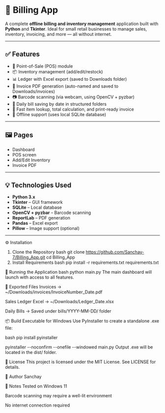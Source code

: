 # 🧾 Billing App

A complete **offline billing and inventory management** application built with **Python** and **Tkinter**. Ideal for small retail businesses to manage sales, inventory, invoicing, and more — all without internet.

---

## ✅ Features

- 🛒 Point-of-Sale (POS) module
- 📦 Inventory management (add/edit/restock)
- 📊 Ledger with Excel export (saved to Downloads folder)
- 🧾 Invoice PDF generation (auto-named and saved to Downloads/invoices)
- 📷 Barcode scanning (via webcam, using OpenCV + pyzbar)
- 📁 Daily bill saving by date in structured folders
- 🧠 Fast item lookup, total calculation, and print-ready invoice
- 💾 Offline support (uses local SQLite database)

---

## 🖼️ Pages

- Dashboard
- POS screen
- Add/Edit Inventory
- Invoice PDF

---

## 💡 Technologies Used

- **Python 3.x**
- **Tkinter** – GUI framework
- **SQLite** – Local database
- **OpenCV + pyzbar** – Barcode scanning
- **ReportLab** – PDF generation
- **Pandas** – Excel export
- **Pillow** – Image support (optional)

---

⚙️ Installation
1. Clone the Repository
  bash
  git clone https://github.com/Sanchay-7/Billing_App.git
  cd Billing_App
2. Install Requirements
  bash
  pip install -r requirements.txt
  requirements.txt

🚀 Running the Application
  bash
  python main.py
  The main dashboard will launch with access to all features.

🧾 Exported Files
  Invoices → ~/Downloads/invoices/InvoiceNumber_Date.pdf

  Sales Ledger Excel → ~/Downloads/Ledger_Date.xlsx

  Daily Bills → Saved under bills/YYYY-MM-DD/ folder

  📦 Build Executable for Windows
  Use PyInstaller to create a standalone .exe file:

  bash
  pip install pyinstaller

  pyinstaller --noconfirm --onefile --windowed main.py
  Output .exe will be located in the dist/ folder.

📜 License
This project is licensed under the MIT License. See LICENSE for details.

🙋 Author
Sanchay


📌 Notes
Tested on Windows 11

Barcode scanning may require a well-lit environment

No internet connection required
